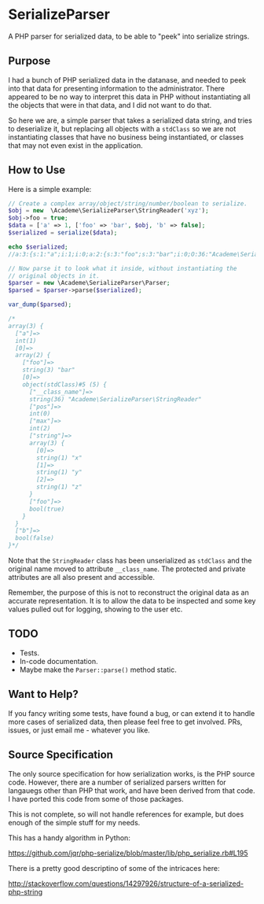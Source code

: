 # SerializeParser
A PHP parser for serialized data, to be able to "peek" into serialize strings.

## Purpose

I had a bunch of PHP serialized data in the datanase, and needed to peek into
that data for presenting information to the administrator. There appeared to be
no way to interpret this data in PHP without instantiating all the objects that
were in that data, and I did not want to do that.

So here we are, a simple parser that takes a serialized data string, and tries
to deserialize it, but replacing all objects with a `stdClass` so we are not
instantiating classes that have no business being instantiated, or classes that
may not even exist in the application.

## How to Use

Here is a simple example:

~~~php
// Create a complex array/object/string/number/boolean to serialize.
$obj = new  \Academe\SerializeParser\StringReader('xyz');
$obj->foo = true;
$data = ['a' => 1, ['foo' => 'bar', $obj, 'b' => false];
$serialized = serialize($data);

echo $serialized;
//a:3:{s:1:"a";i:1;i:0;a:2:{s:3:"foo";s:3:"bar";i:0;O:36:"Academe\SerializeParser\StringReader":4:{s:6:"*pos";i:0;s:6:"*max";i:2;s:9:"*string";a:3:{i:0;s:1:"x";i:1;s:1:"y";i:2;s:1:"z";}s:3:"foo";b:1;}}s:1:"b";b:0;}

// Now parse it to look what it inside, without instantiating the
// original objects in it.
$parser = new \Academe\SerializeParser\Parser;
$parsed = $parser->parse($serialized);

var_dump($parsed);

/*
array(3) {
  ["a"]=>
  int(1)
  [0]=>
  array(2) {
    ["foo"]=>
    string(3) "bar"
    [0]=>
    object(stdClass)#5 (5) {
      ["__class_name"]=>
      string(36) "Academe\SerializeParser\StringReader"
      ["pos"]=>
      int(0)
      ["max"]=>
      int(2)
      ["string"]=>
      array(3) {
        [0]=>
        string(1) "x"
        [1]=>
        string(1) "y"
        [2]=>
        string(1) "z"
      }
      ["foo"]=>
      bool(true)
    }
  }
  ["b"]=>
  bool(false)
}*/
~~~

Note that the `StringReader` class has been unserialized as `stdClass` and the original
name moved to attribute `__class_name`. The protected and private attributes are all
also present and accessible.

Remember, the purpose of this is not to reconstruct the original data as an accurate
representation. It is to allow the data to be inspected and some key values pulled out
for logging, showing to the user etc.

## TODO

* Tests.
* In-code documentation.
* Maybe make the `Parser::parse()` method static.

## Want to Help?

If you fancy writing some tests, have found a bug, or can extend it to handle more
cases of serialized data, then please feel free to get involved. PRs, issues, or just
email me - whatever you like.

## Source Specification

The only source specification for how serialization works, is the PHP source code.
However, there are a number of serialized parsers written for langauegs other than
PHP that work, and have been derived from that code. I have ported this code from
some of those packages.

This is not complete, so will not handle references for example, but does enough of
the simple stuff for my needs.

This has a handy algorithm in Python:

https://github.com/jqr/php-serialize/blob/master/lib/php_serialize.rb#L195

There is a pretty good descriptino of some of the intricaces here:

http://stackoverflow.com/questions/14297926/structure-of-a-serialized-php-string

